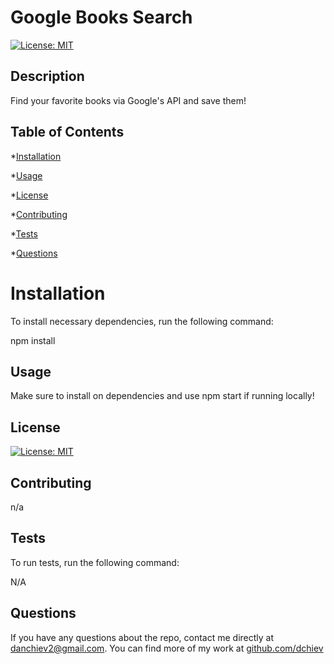 # Google Books Search
  [![License: MIT](https://img.shields.io/badge/License-MIT-yellow.svg)](https://opensource.org/licenses/MIT)

  ## Description

  Find your favorite books via Google's API and save them!

  ## Table of Contents

  *[Installation](#installation)

  *[Usage](#usage)

  *[License](#license)

  *[Contributing](#contributing)

  *[Tests](#tests)

  *[Questions](#questions)

  # Installation 

  To install necessary dependencies, run the following command:

  npm install
  
  ## Usage 

  Make sure to install on dependencies and use npm start if running locally!

  ## License

  [![License: MIT](https://img.shields.io/badge/License-MIT-yellow.svg)](https://opensource.org/licenses/MIT)

  ## Contributing

  n/a

  ## Tests

  To run tests, run the following command: 

  N/A

  ## Questions

  If you have any questions about the repo, contact me directly at danchiev2@gmail.com. You can find more of my work at [github.com/dchiev](github.com/dchiev) 
